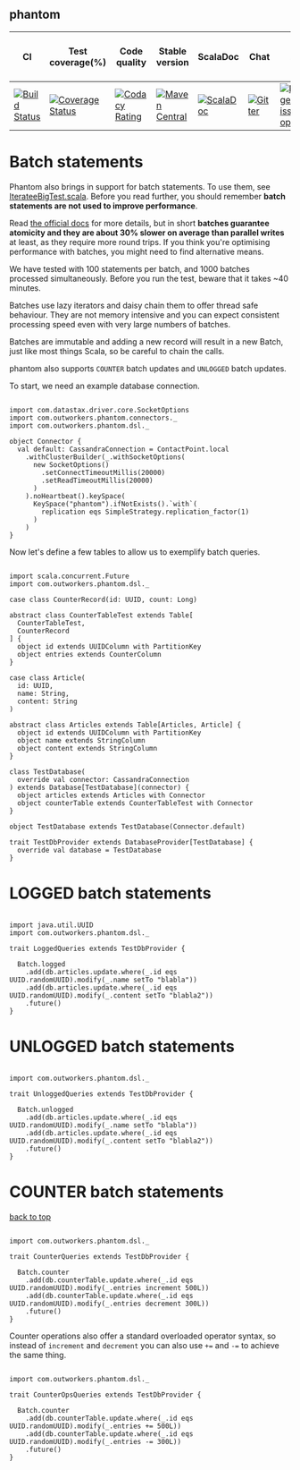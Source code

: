 ## phantom

| CI  | Test coverage(%) | Code quality | Stable version | ScalaDoc | Chat | Open issues | Average issue resolution time | 
| --- | ---------------- | -------------| -------------- | -------- | ---- | ----------- | ----------------------------- |
| [![Build Status](https://travis-ci.org/outworkers/phantom.svg?branch=develop)](https://travis-ci.org/outworkers/phantom?branch=develop) | [![Coverage Status](https://coveralls.io/repos/github/outworkers/phantom/badge.svg?branch=develop)](https://coveralls.io/github/outworkers/phantom?branch=develop) | [![Codacy Rating](https://api.codacy.com/project/badge/grade/25bee222a7d142ff8151e6ceb39151b4)](https://www.codacy.com/app/flavian/phantom_2) | [![Maven Central](https://maven-badges.herokuapp.com/maven-central/com.outworkers/phantom-dsl_2.11/badge.svg)](https://maven-badges.herokuapp.com/maven-central/com.outworkers/phantom-dsl_2.11) | [![ScalaDoc](http://javadoc-badge.appspot.com/com.outworkers/phantom-dsl_2.11.svg?label=scaladoc)](http://javadoc-badge.appspot.com/com.outworkers/phantom-dsl_2.11) | [![Gitter](https://badges.gitter.im/Join%20Chat.svg)](https://gitter.im/outworkers/phantom?utm_source=badge&utm_medium=badge&utm_campaign=pr-badge&utm_content=badge) | [![Percentage of issues still open](http://isitmaintained.com/badge/open/outworkers/phantom.svg)](http://isitmaintained.com/project/outworkers/phantom "%% of issues still open") | [![Average time to resolve an issue](http://isitmaintained.com/badge/resolution/outworkers/phantom.svg)](http://isitmaintained.com/project/outworkers/phantom "Average time to resolve an issue") |


<a id="batch-statements">Batch statements</a>
=============================================

Phantom also brings in support for batch statements. To use them, see [IterateeBigTest.scala](https://github.com/outworkers/phantom/blob/develop/phantom-dsl/src/test/scala/com/outworkers/phantom/builder/query/db/iteratee/IterateeBigReadPerformanceTest.scala). Before you read further, you should remember **batch statements are not used to improve performance**.

Read [the official docs](http://docs.datastax.com/en/cql/3.1/cql/cql_reference/batch_r.html) for more details, but in short **batches guarantee atomicity and they are about 30% slower on average than parallel writes** at least, as they require more round trips. If you think you're optimising performance with batches, you might need to find alternative means.

We have tested with 100 statements per batch, and 1000 batches processed simultaneously. Before you run the test, beware that it takes ~40 minutes.

Batches use lazy iterators and daisy chain them to offer thread safe behaviour. They are not memory intensive and you can expect consistent processing speed even with very large numbers of batches.

Batches are immutable and adding a new record will result in a new Batch, just like most things Scala, so be careful to chain the calls.

phantom also supports `COUNTER` batch updates and `UNLOGGED` batch updates.

To start, we need an example database connection.

```tut:silent

import com.datastax.driver.core.SocketOptions
import com.outworkers.phantom.connectors._
import com.outworkers.phantom.dsl._

object Connector {
  val default: CassandraConnection = ContactPoint.local
    .withClusterBuilder(_.withSocketOptions(
      new SocketOptions()
        .setConnectTimeoutMillis(20000)
        .setReadTimeoutMillis(20000)
      )
    ).noHeartbeat().keySpace(
      KeySpace("phantom").ifNotExists().`with`(
        replication eqs SimpleStrategy.replication_factor(1)
      )
    )
}
```

Now let's define a few tables to allow us to exemplify batch queries.

```tut:silent

import scala.concurrent.Future
import com.outworkers.phantom.dsl._

case class CounterRecord(id: UUID, count: Long)

abstract class CounterTableTest extends Table[
  CounterTableTest,
  CounterRecord
] {
  object id extends UUIDColumn with PartitionKey
  object entries extends CounterColumn
}

case class Article(
  id: UUID,
  name: String,
  content: String
)

abstract class Articles extends Table[Articles, Article] {
  object id extends UUIDColumn with PartitionKey
  object name extends StringColumn
  object content extends StringColumn
}

class TestDatabase(
  override val connector: CassandraConnection
) extends Database[TestDatabase](connector) {
  object articles extends Articles with Connector
  object counterTable extends CounterTableTest with Connector
}

object TestDatabase extends TestDatabase(Connector.default)

trait TestDbProvider extends DatabaseProvider[TestDatabase] {
  override val database = TestDatabase
}

```

<a id="logged-batch-statements">LOGGED batch statements</a>
===========================================================

```tut:silent

import java.util.UUID
import com.outworkers.phantom.dsl._

trait LoggedQueries extends TestDbProvider {

  Batch.logged
    .add(db.articles.update.where(_.id eqs UUID.randomUUID).modify(_.name setTo "blabla"))
    .add(db.articles.update.where(_.id eqs UUID.randomUUID).modify(_.content setTo "blabla2"))
    .future()
}

```


<a id="unlogged-batch-statements">UNLOGGED batch statements</a>
============================================================

```tut:silent

import com.outworkers.phantom.dsl._

trait UnloggedQueries extends TestDbProvider {

  Batch.unlogged
    .add(db.articles.update.where(_.id eqs UUID.randomUUID).modify(_.name setTo "blabla"))
    .add(db.articles.update.where(_.id eqs UUID.randomUUID).modify(_.content setTo "blabla2"))
    .future()
}

```


<a id="counter-batch-statements">COUNTER batch statements</a>
============================================================
<a href="#table-of-contents">back to top</a>

```tut:silent

import com.outworkers.phantom.dsl._

trait CounterQueries extends TestDbProvider {

  Batch.counter
    .add(db.counterTable.update.where(_.id eqs UUID.randomUUID).modify(_.entries increment 500L))
    .add(db.counterTable.update.where(_.id eqs UUID.randomUUID).modify(_.entries decrement 300L))
    .future()
}

```

Counter operations also offer a standard overloaded operator syntax, so instead of `increment` and `decrement`
you can also use `+=` and `-=` to achieve the same thing.

```tut:silent

import com.outworkers.phantom.dsl._

trait CounterOpsQueries extends TestDbProvider {

  Batch.counter
    .add(db.counterTable.update.where(_.id eqs UUID.randomUUID).modify(_.entries += 500L))
    .add(db.counterTable.update.where(_.id eqs UUID.randomUUID).modify(_.entries -= 300L))
    .future()
}    
```
